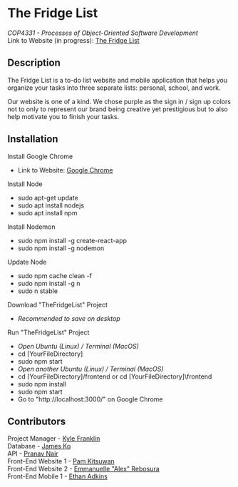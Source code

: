# The Fridge List
*COP4331 - Processes of Object-Oriented Software Development*
<br> Link to Website (in progress): [The Fridge List](https://thefridgelist.herokuapp.com/)

## Description
The Fridge List is a to-do list website and mobile application that helps you organize your tasks into three separate lists: personal, school, and work.

Our website is one of a kind. We chose purple as the sign in / sign up colors not to only to represent our brand being creative yet prestigious but to also help motivate you to finish your tasks.

## Installation
Install Google Chrome
- Link to Website: [Google Chrome](https://www.google.com/chrome/dr/download/)

Install Node
- sudo apt-get update
- sudo apt install nodejs
- sudo apt install npm

Install Nodemon
- sudo npm install -g create-react-app
- sudo npm install -g nodemon

Update Node
- sudo npm cache clean -f
- sudo npm install -g n
- sudo n stable

Download "TheFridgeList" Project
- *Recommended to save on desktop*

Run "TheFridgeList" Project
- *Open Ubuntu (Linux) / Terminal (MacOS)*
- cd [YourFileDirectory]
- sudo npm start
- *Open another Ubuntu (Linux) / Terminal (MacOS)*
- cd [YourFileDirectory]/frontend or cd [YourFileDirectory]\frontend
- sudo npm install
- sudo npm start
- Go to "http://localhost:3000/" on Google Chrome

## Contributors
Project Manager - [Kyle Franklin](https://github.com/KyleFranklin)
<br> Database - [James Ko](https://github.com/JamesKo51)
<br> API - [Pranav Nair](https://github.com/pranavjnair123)
<br> Front-End Website 1 - [Pam Kitsuwan](https://github.com/sspamss)
<br> Front-End Website 2 - [Emmanuelle "Alex" Rebosura](https://github.com/justarandomidiot1)
<br> Front-End Mobile 1 - [Ethan Adkins](https://github.com/EthanAdkins)
